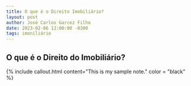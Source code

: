 ```yaml
---
title: O que é o Direito Imobiliário?
layout: post
author: José Carlos Garcez Filho
date: 2023-02-06 12:00:00 -0300
tags: imoniliário
---
```


## O que é o Direito do Imobiliário?


{% include callout.html content="This is my sample note." color = "black" %}
